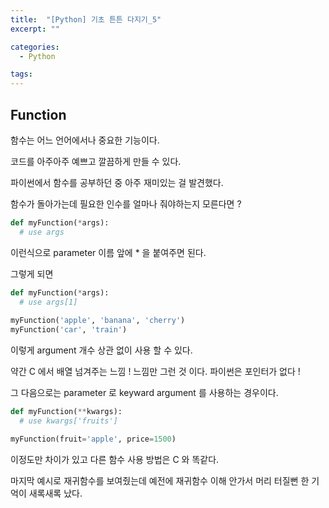 ```yaml
---
title:  "[Python] 기초 튼튼 다지기_5"
excerpt: ""

categories:
  - Python

tags:
---
```


## Function

함수는 어느 언어에서나 중요한 기능이다.

코드를 아주아주 예쁘고 깔끔하게 만들 수 있다.

파이썬에서 함수를 공부하던 중 아주 재미있는 걸 발견했다.

함수가 돌아가는데 필요한 인수를 얼마나 줘야하는지 모른다면 ?

```python
def myFunction(*args):
  # use args
```

이런식으로 parameter 이름 앞에 * 을 붙여주면 된다.

그렇게 되면

```python
def myFunction(*args):
  # use args[1]
  
myFunction('apple', 'banana', 'cherry')
myFunction('car', 'train')
```

이렇게 argument 개수 상관 없이 사용 할 수 있다.

약간 C 에서 배열 넘겨주는 느낌 ! 느낌만 그런 것 이다. 파이썬은 포인터가 없다 !

그 다음으로는 parameter 로 keyward argument 를 사용하는 경우이다.

```python
def myFunction(**kwargs):
  # use kwargs['fruits']

myFunction(fruit='apple', price=1500)
```

이정도만 차이가 있고 다른 함수 사용 방법은 C 와 똑같다. 

마지막 예시로 재귀함수를 보여줬는데 예전에 재귀함수 이해 안가서 머리 터질뻔 한 기억이 새록새록 났다.
